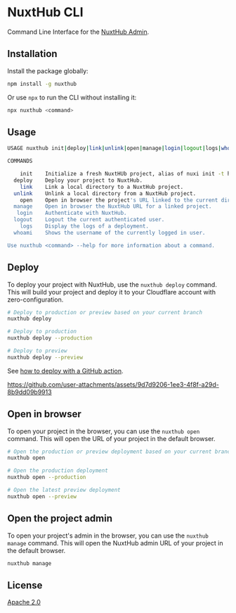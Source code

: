 # NuxtHub CLI

Command Line Interface for the [NuxtHub Admin](https://admin.hub.nuxt.com).

## Installation

Install the package globally:

```sh
npm install -g nuxthub
```

Or use `npx` to run the CLI without installing it:

```sh
npx nuxthub <command>
```

## Usage

```bash
USAGE nuxthub init|deploy|link|unlink|open|manage|login|logout|logs|whoami

COMMANDS

    init    Initialize a fresh NuxtHUb project, alias of nuxi init -t hub.  
  deploy    Deploy your project to NuxtHub.                                   
    link    Link a local directory to a NuxtHub project.                      
  unlink    Unlink a local directory from a NuxtHub project.                  
    open    Open in browser the project's URL linked to the current directory.
  manage    Open in browser the NuxtHub URL for a linked project.             
   login    Authenticate with NuxtHub.                                        
  logout    Logout the current authenticated user.                            
    logs    Display the logs of a deployment.                                 
  whoami    Shows the username of the currently logged in user.               

Use nuxthub <command> --help for more information about a command.
```

## Deploy

To deploy your project with NuxtHub, use the `nuxthub deploy` command. This will build your project and deploy it to your Cloudflare account with zero-configuration.

```bash
# Deploy to production or preview based on your current branch
nuxthub deploy

# Deploy to production
nuxthub deploy --production

# Deploy to preview
nuxthub deploy --preview
```

See [how to deploy with a GitHub action](https://hub.nuxt.com/docs/getting-started/deploy#github-action).

https://github.com/user-attachments/assets/9d7d9206-1ee3-4f8f-a29d-8b9dd09b9913

## Open in browser

To open your project in the browser, you can use the `nuxthub open` command. This will open the URL of your project in the default browser.

```bash
# Open the production or preview deployment based on your current branch
nuxthub open

# Open the production deployment
nuxthub open --production

# Open the latest preview deployment
nuxthub open --preview
```

## Open the project admin

To open your project's admin in the browser, you can use the `nuxthub manage` command. This will open the NuxtHub admin URL of your project in the default browser.

```bash
nuxthub manage
```

## License

[Apache 2.0](./LICENSE)
